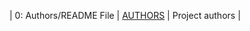 
| 0: Authors/README File | [AUTHORS](https://github.com/justinmajetich/AirBnB_clone/blob/dev/AUTHORS) | Project authors |
